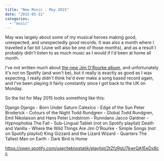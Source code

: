 ```yaml
---
title: "New Music - May 2015"
date: "2015-05-31"
categories: 
  - "music"
---
```


May was largely about some of my musical heroes making good, unexpected, and unexpectedly good records. It was also a month where I travelled a fair bit (June will also be one of those months), and as a result I probably didn't listen to as much music as I would if I'd been at home all month.

I've not written much about [the new Jim O'Rourke album](http://pitchfork.com/reviews/albums/20488-simple-songs/), and unfortunately it's not on Spotify (and won't be), but it really is exactly as good as I was expecting. I really didn't think he'd ever make a song based record again, and I've been playing it fairly constantly since I got back to the UK on Monday.

So the list for May 2015 looks something like this:

Django Django - Born Under Saturn Calexico - Edge of the Sun Peter Broderick - Colours of the Night Todd Rundgren - Global Todd Rundgren, Emil Nikolaison and Hans Peter Lindstrom - Runndans Jacco Gardner - Hypnophobia The Fall - Sub-Lingual Tablet (not on Spotify playlist) Death and Vanilla - Where the Wild Things Are Jim O’Rourke - Simple Songs (not on Spotify playlist) King Gizzard and the Lizard Wizard - Quarters The Tallest Man on Earth - Dark Bird is Home

https://open.spotify.com/user/teknostatik/playlist/2tZfzRgU7kwrQA1EeDx8cc
